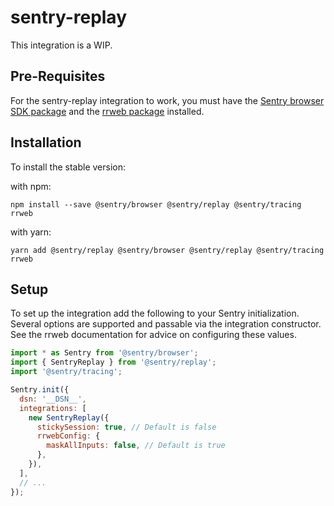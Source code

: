 # sentry-replay

This integration is a WIP.

## Pre-Requisites

For the sentry-replay integration to work, you must have the [Sentry browser SDK package](https://www.npmjs.com/package/@sentry/browser) and the [rrweb package](https://www.npmjs.com/package/rrweb) installed.

## Installation

To install the stable version:

with npm:

```shell
npm install --save @sentry/browser @sentry/replay @sentry/tracing rrweb
```

with yarn:

```shell
yarn add @sentry/replay @sentry/browser @sentry/replay @sentry/tracing rrweb
```

## Setup

To set up the integration add the following to your Sentry initialization. Several options are supported and passable via the integration constructor. 
See the rrweb documentation for advice on configuring these values. 


```javascript
import * as Sentry from '@sentry/browser';
import { SentryReplay } from '@sentry/replay';
import '@sentry/tracing';

Sentry.init({
  dsn: '__DSN__',
  integrations: [
    new SentryReplay({
      stickySession: true, // Default is false
      rrwebConfig: {
        maskAllInputs: false, // Default is true
      },
    }),
  ],
  // ...
});
```

